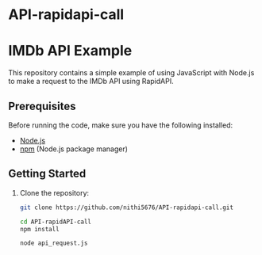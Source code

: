 # API-rapidapi-call

# IMDb API Example

This repository contains a simple example of using JavaScript with Node.js to make a request to the IMDb API using RapidAPI.

## Prerequisites

Before running the code, make sure you have the following installed:

- [Node.js](https://nodejs.org/)
- [npm](https://www.npmjs.com/) (Node.js package manager)

## Getting Started

1. Clone the repository:

   ```bash
   git clone https://github.com/nithi5676/API-rapidapi-call.git
   
   cd API-rapidAPI-call
   npm install

   node api_request.js

